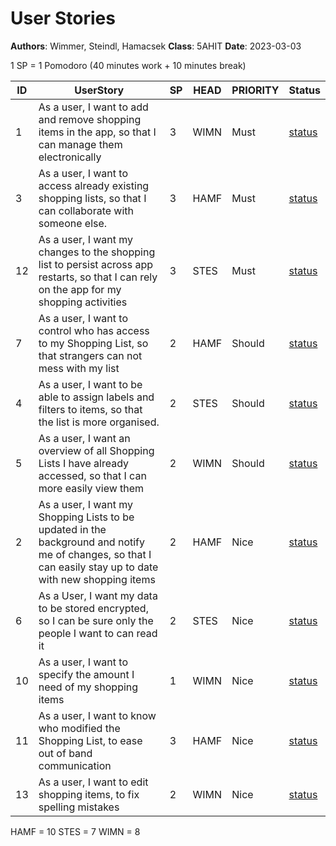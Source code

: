 # User Stories

**Authors**: Wimmer, Steindl, Hamacsek
**Class**: 5AHIT
**Date**: 2023-03-03

1 SP = 1 Pomodoro (40 minutes work + 10 minutes break)

| ID   | UserStory                                                    | SP   | HEAD | PRIORITY | Status                                                       |
| ---- | ------------------------------------------------------------ | ---- | ---- | -------- | ------------------------------------------------------------ |
| 1    | As a user, I want to add and remove shopping items in the app, so that I can manage them electronically | 3    | WIMN | Must     | [status](https://github.com/TGM-HIT/syt5-gek1051-mobile-application-shopilist/issues/5) |
| 3    | As a user, I want to access already existing shopping lists, so that I can collaborate with someone else. | 3    | HAMF | Must     | [status](https://github.com/TGM-HIT/syt5-gek1051-mobile-application-shopilist/issues/3) |
| 12   | As a user, I want my changes to the shopping list to persist across app restarts, so that I can rely on the app for my shopping activities | 3    | STES | Must     | [status](https://github.com/TGM-HIT/syt5-gek1051-mobile-application-shopilist/issues/12) |
| 7    | As a user, I want to control who has access to my Shopping List, so that strangers can not mess with my list | 2    | HAMF | Should   | [status](https://github.com/TGM-HIT/syt5-gek1051-mobile-application-shopilist/issues/7) |
| 4    | As a user, I want to be able to assign labels and filters to items, so that the list is more organised. | 2    | STES | Should   | [status](https://github.com/TGM-HIT/syt5-gek1051-mobile-application-shopilist/issues/4) |
| 5    | As a user, I want an overview of all Shopping Lists I have already accessed, so that I can more easily view them | 2    | WIMN | Should   | [status](https://github.com/TGM-HIT/syt5-gek1051-mobile-application-shopilist/issues/5) |
| 2    | As a user, I want my Shopping Lists to be updated in the background and notify me of changes, so that I can easily stay up to date with new shopping items | 2    | HAMF | Nice     | [status](https://github.com/TGM-HIT/syt5-gek1051-mobile-application-shopilist/issues/2) |
| 6    | As a User, I want my data to be stored encrypted, so I can be sure only the people I want to can read it | 2    | STES | Nice     | [status](https://github.com/TGM-HIT/syt5-gek1051-mobile-application-shopilist/issues/6) |
| 10   | As a user, I want to specify the amount I need of my shopping items | 1    | WIMN | Nice     | [status](https://github.com/TGM-HIT/syt5-gek1051-mobile-application-shopilist/issues/10) |
| 11   | As a user, I want to know who modified the Shopping List, to ease out of band communication | 3    | HAMF | Nice     | [status](https://github.com/TGM-HIT/syt5-gek1051-mobile-application-shopilist/issues/11) |
| 13   | As a user, I want to edit shopping items, to fix spelling mistakes | 2    | WIMN | Nice     | [status](https://github.com/TGM-HIT/syt5-gek1051-mobile-application-shopilist/issues/13) |

HAMF = 10
STES = 7
WIMN = 8
